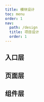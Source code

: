```yaml
---
title: 模块设计
toc: menu
order: 1
nav:
  path: /design
  title: 项目设计
  order: 1
---
```

## 入口层

## 页面层

## 组件层
